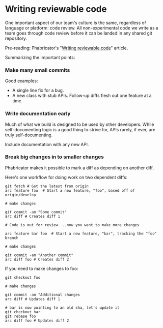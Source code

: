 # Writing reviewable code

One important aspect of our team's culture is the same, regardless of language or platform: code review. All non-experimental code we write as a team goes through code review before it can be landed in any shared git repository.

Pre-reading: Phabricator's "[Writing reviewable code](https://secure.phabricator.com/book/phabflavor/article/writing_reviewable_code/)" article.

Summarizing the important points:

### Make many small commits

Good examples:

  - A single line fix for a bug.
  - A new class with stub APIs. Follow-up diffs flesh out one feature at a time.

### Write documentation early

Much of what we build is designed to be used by other developers. While self-documenting logic is a good thing to strive for, APIs rarely, if ever, are truly self-documenting.

Include documentation with any new API.

### Break big changes in to smaller changes

Phabricator makes it possible to mark a diff as depending on another diff.

Here's one workflow for doing work on two dependent diffs:

    git fetch # Get the latest from origin
    arc feature foo  # Start a new feature, "foo", based off of origin/develop
    
    # make changes
    
    git commit -am "Some commit"
    arc diff # Creates diff 1

    # Code is out for review....now you want to make more changes

    arc feature bar foo  # Start a new feature, "bar", tracking the "foo" branch
    
    # make changes
    
    git commit -am "Another commit"
    arc diff foo # Creates diff 2

If you need to make changes to foo:

    git checkout foo
    
    # make changes
    
    git commit -am "Additional changes
    arc diff # Updates diff 1
    
    # bar is now pointing to an old sha, let's update it
    git checkout bar
    git rebase foo
    arc diff foo # Updates diff 2
